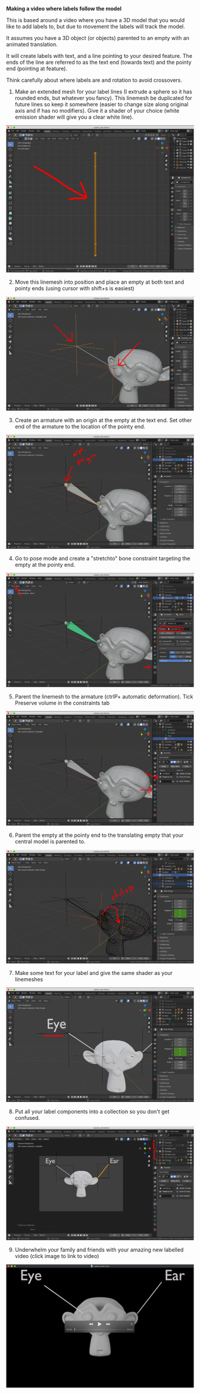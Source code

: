 **Making a video where labels follow the model**

This is based around a video where you have a 3D model that you would like to add labels to, but due to movement the labels will track the model.

It assumes you have a 3D object (or objects) parented to an empty with an animated translation.

It will create labels with text, and a line pointing to your desired feature. The ends of the line are referred to as the text end (towards text) and the pointy end (pointing at feature).

Think carefully about where labels are and rotation to avoid crossovers.

1. Make an extended mesh for your label lines (I extrude a sphere so it has rounded ends, but whatever you fancy). This linemesh be duplicated for future lines so keep it somewhere (easier to change size along original axis and if has no modifiers). Give it a shader of your choice (white emission shader will give you a clear white line).

![Objects](https://github.com/rpdearden/Miscellany/blob/master/How-to/Images/Labels1.png "Labels1")

2. Move this linemesh into position and place an empty at both text and pointy ends (using cursor with shift+s is easiest)

![Objects](https://github.com/rpdearden/Miscellany/blob/master/How-to/Images/Labels2.png "Labels2")

3. Create an armature with an origin at the empty at the text end. Set other end of the armature to the location of the pointy end.

![Objects](https://github.com/rpdearden/Miscellany/blob/master/How-to/Images/Labels3.png "Labels3")

4. Go to pose mode and create a "stretchto" bone constraint targeting the empty at the pointy end.

![Objects](https://github.com/rpdearden/Miscellany/blob/master/How-to/Images/Labels4.png "Labels4")

5. Parent the linemesh to the armature (ctrlP+  automatic deformation). Tick Preserve volume in the constraints tab

![Objects](https://github.com/rpdearden/Miscellany/blob/master/How-to/Images/Labels5.png "Labels5")

6. Parent the empty at the pointy end to the translating empty that your central model is parented to.

![Objects](https://github.com/rpdearden/Miscellany/blob/master/How-to/Images/Labels6.png "Labels6")

7. Make some text for your label and give the same shader as your linemeshes 

![Objects](https://github.com/rpdearden/Miscellany/blob/master/How-to/Images/Labels7.png "Labels7")

8. Put all your label components into a collection so you don't get confused.

![Objects](https://github.com/rpdearden/Miscellany/blob/master/How-to/Images/Labels8.png "Labels8")

9. Underwhelm your family and friends with your amazing new labelled video (click image to link to video)

[![Alternate Text](https://github.com/rpdearden/Miscellany/blob/master/How-to/Images/Labels9.png)](https://drive.google.com/file/d/18Tdz8o-OAqKJvWRItVw-SrmIBbEqmK82/view?usp=sharing "Labelled Monkey vid")
